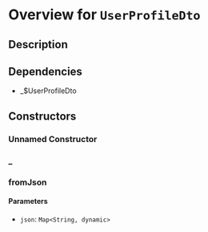 # Overview for `UserProfileDto`

## Description



## Dependencies

- _$UserProfileDto

## Constructors

### Unnamed Constructor


### _


### fromJson


#### Parameters

- `json`: `Map<String, dynamic>`
